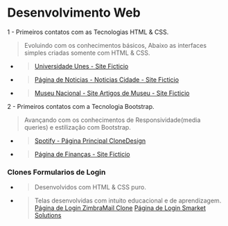 # Desenvolvimento Web
1 - Primeiros contatos com as Tecnologias HTML & CSS.
> Evoluindo com os conhecimentos básicos, Abaixo as interfaces simples criadas somente com HTML & CSS.
* > [Universidade Unes - Site Ficticio](https://joaolucastecnology.github.io/webfy/Projetos/universidade-unes/index.html)
* > [Página de Noticias - Noticias Cidade - Site Ficticio](https://joaolucastecnology.github.io/webfy/Projetos/noticias-cidade/index.html)
* > [Museu Nacional - Site Artigos de Museu - Site Ficticio](https://joaolucastecnology.github.io/webfy/Projetos/museu-nacional/index.html)

2 - Primeiros contatos com a Tecnologia Bootstrap.
> Avançando com os conhecimentos de Responsividade(media queries) e estilização com Bootstrap.
* > [Spotify - Página Principal CloneDesign](https://joaolucastecnology.github.io/webfy/Projetos/Spotify/index.html)
* > [Página de Finanças - Site Ficticio ](https://joaolucastecnology.github.io/webfy/Projetos/finans/index.html)

### Clones Formularios de Login
* > Desenvolvidos com HTML & CSS puro.
* > Telas desenvolvidas com intuito educacional e de aprendizagem.
[Página de Login ZimbraMail Clone](https://joaolucastecnology.github.io/webfy/formLogins/FormZimbraMail/login.html)
[Página de Login Smarket Solutions](https://joaolucastecnology.github.io/webfy/formLogins/FormSmarketClone/login.html)